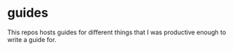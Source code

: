 # guides
This repos hosts guides for different things that I was productive enough to write a guide for.
